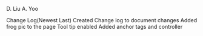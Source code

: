 D. Liu
A. Yoo

Change Log(Newest Last)
Created Change log to document changes
Added frog pic to the page
Tool tip enabled
Added anchor tags and controller